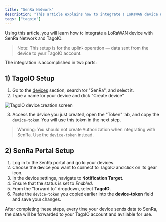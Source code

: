 ```yaml
---
title: "SenRa Network"
description: "This article explains how to integrate a LoRaWAN device with SenRa Network and TagoIO, focusing on the TagoIO device setup and the token required for uplink data."
tags: ["tagoio"]
---
```

Using this article, you will learn how to integrate a LoRaWAN device with SenRa Network and TagoIO.

> Note: This setup is for the uplink operation — data sent from the device to your TagoIO account.

The integration is accomplished in two parts:

## 1) TagoIO Setup

1. Go to the [devices](/tagoio/devices/devices) section, search for "SenRa", and select it.
2. Type a name for your device and click "Create device".

![TagoIO device creation screen](/docs_imagem/tagoio/senra-network-2.png)

3. Access the device you just created, open the "Token" tab, and copy the `device-token`. You will use this token in the next step.

> Warning: You should not create Authorization when integrating with SenRa. Use the `device-token` instead.

## 2) SenRa Portal Setup

1. Log in to the SenRa portal and go to your devices.
2. Choose the device you want to connect to TagoIO and click on its gear icon.
3. In the device settings, navigate to **Notification Target**.
4. Ensure that the status is set to *Enabled*.
5. From the “forward to” dropdown, select **TagoIO**.
6. Paste the `device-token` you copied earlier into the **device‑token** field and save your changes.

After completing these steps, every time your device sends data to SenRa, the data will be forwarded to your TagoIO account and available for use.